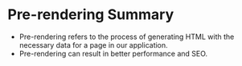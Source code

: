 # Pre-rendering Summary

- Pre-rendering refers to the process of generating HTML with the necessary data for a page in our application.
- Pre-rendering can result in better performance and SEO.
